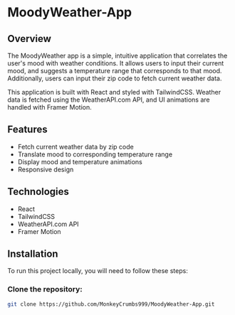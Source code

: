 # MoodyWeather-App

## Overview

The MoodyWeather app is a simple, intuitive application that correlates the user's mood with weather conditions. It allows users to input their current mood, and suggests a temperature range that corresponds to that mood. Additionally, users can input their zip code to fetch current weather data.

This application is built with React and styled with TailwindCSS. Weather data is fetched using the WeatherAPI.com API, and UI animations are handled with Framer Motion.

## Features

- Fetch current weather data by zip code
- Translate mood to corresponding temperature range
- Display mood and temperature animations
- Responsive design

## Technologies

- React
- TailwindCSS
- WeatherAPI.com API
- Framer Motion

## Installation

To run this project locally, you will need to follow these steps:

### Clone the repository:

```bash
git clone https://github.com/MonkeyCrumbs999/MoodyWeather-App.git
```
